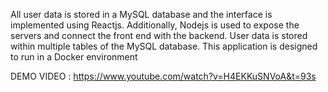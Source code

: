 All user data is stored in a MySQL database and the interface is implemented using Reactjs. Additionally, Nodejs is used to expose the servers and connect the front end with the backend.
User data is stored within multiple tables of the MySQL database. This application is designed to run in a Docker environment

DEMO VIDEO :
https://www.youtube.com/watch?v=H4EKKuSNVoA&t=93s
